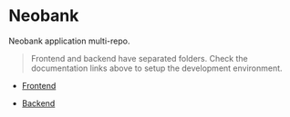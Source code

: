 # Neobank

Neobank application multi-repo.

> Frontend and backend have separated folders.
> Check the documentation links above to 
> setup the development environment.

* [Frontend](frontend/README.md)

* [Backend](backend/README.md)

